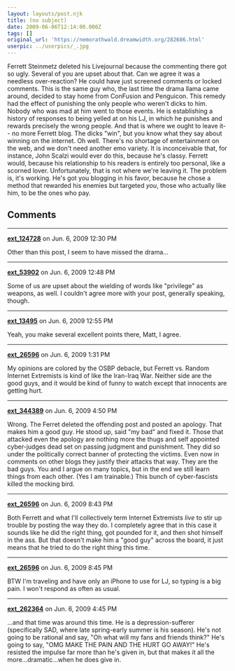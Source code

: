 ```yaml
---
layout: layouts/post.njk
title: (no subject)
date: 2009-06-06T12:14:00.000Z
tags: []
original_url: 'https://nemorathwald.dreamwidth.org/282686.html'
userpic: ../userpics/_.jpg
---
```

Ferrett Steinmetz deleted his Livejournal because the commenting there got so ugly. Several of you are upset about that. Can we agree it was a needless over-reaction? He could have just screened comments or locked comments. This is the same guy who, the last time the drama llama came around, decided to stay home from ConFusion and Penguicon. This remedy had the effect of punishing the only people who weren't dicks to him. Nobody who was mad at him went to those events. He is establishing a history of responses to being yelled at on his LJ, in which he punishes and rewards precisely the wrong people. And that is where we ought to leave it-- no more Ferrett blog. The dicks "win", but you know what they say about winning on the internet. Oh well. There's no shortage of entertainment on the web, and we don't need another emo variety. It is inconceivable that, for instance, John Scalzi would ever do this, because he's classy. Ferrett would, because his relationship to his readers is entirely too personal, like a scorned lover. Unfortunately, that is not where we're leaving it. The problem is, it's working. He's got you blogging in his favor, because he chose a method that rewarded his enemies but targeted _you_, those who actually like him, to be the ones who pay.

## Comments

---

**[ext_124728](https://www.dreamwidth.org/users/ext_124728)** on Jun. 6, 2009 12:30 PM

Other than this post, I seem to have missed the drama...

---

**[ext_53902](https://www.dreamwidth.org/users/ext_53902)** on Jun. 6, 2009 12:48 PM

Some of us are upset about the wielding of words like "privilege" as weapons, as well. I couldn't agree more with your post, generally speaking, though.

---

**[ext_13495](https://www.dreamwidth.org/users/ext_13495)** on Jun. 6, 2009 12:55 PM

Yeah, you make several excellent points there, Matt, I agree.

---

**[ext_26596](https://www.dreamwidth.org/users/ext_26596)** on Jun. 6, 2009 1:31 PM

My opinions are colored by the OSBP debacle, but Ferrett vs. Random Internet Extremists is kind of like the Iran-Iraq War. Neither side are the good guys, and it would be kind of funny to watch except that innocents are getting hurt.

---

**[ext_344389](https://www.dreamwidth.org/users/ext_344389)** on Jun. 6, 2009 4:50 PM

Wrong. The Ferret deleted the offending post and posted an apology. That makes him a good guy. He stood up, said "my bad" and fixed it. Those that attacked even the apology are nothing more the thugs and self appointed cyber-judges dead set on passing judgment and punishment. They did so under the politically correct banner of protecting the victims. Even now in comments on other blogs they justify their attacks that way. They are the bad guys. You and I argue on many topics, but in the end we still learn things from each other. (Yes I am trainable.) This bunch of cyber-fascists killed the mocking bird.

---

**[ext_26596](https://www.dreamwidth.org/users/ext_26596)** on Jun. 6, 2009 8:43 PM

Both Ferrett and what I'll collectively term Internet Extremists _live_ to stir up trouble by posting the way they do. I completely agree that in this case it sounds like he did the right thing, got pounded for it, and then shot himself in the ass. But that doesn't make him a "good guy" across the board, it just means that he tried to do the right thing this time.

---

**[ext_26596](https://www.dreamwidth.org/users/ext_26596)** on Jun. 6, 2009 8:45 PM

BTW I'm traveling and have only an iPhone to use for LJ, so typing is a big pain. I won't respond as often as usual.

---

**[ext_262364](https://www.dreamwidth.org/users/ext_262364)** on Jun. 6, 2009 4:45 PM

...and that time was around this time. He is a depression-sufferer (specifically SAD, where late spring-early summer is his season). He's not going to be rational and say, "Oh what will my fans and friends think?" He's going to say, "OMG MAKE THE PAIN AND THE HURT GO AWAY!" He's resisted the impulse far more than he's given in, but that makes it all the more...dramatic...when he does give in.
